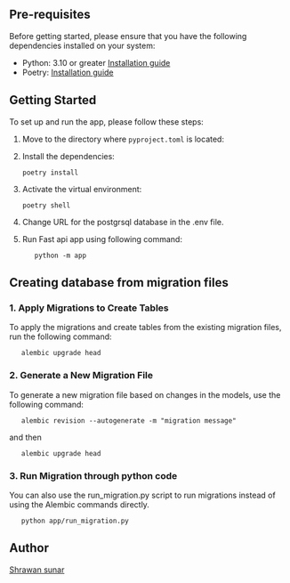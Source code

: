 ## Pre-requisites

Before getting started, please ensure that you have the following dependencies installed on your system:

- Python: 3.10 or greater [Installation guide](https://www.python.org/downloads/)
- Poetry: [Installation guide](https://python-poetry.org/docs/#installing-with-the-official-installer)



## Getting Started

To set up and run the app, please follow these steps:

1. Move to the directory where `pyproject.toml` is located:

2. Install the dependencies:

   ```shell
   poetry install
   ```

3. Activate the virtual environment:

   ```shell
   poetry shell
   ```

4. Change URL for the postgrsql database in the .env file.

5. Run Fast api app using following command:
   ```shell
      python -m app
   ```


## Creating database from migration files
### 1. Apply Migrations to Create Tables
To apply the migrations and create tables from the existing migration files, run the following command:
   ```shell
      alembic upgrade head
   ```

### 2. Generate a New Migration File
To generate a new migration file based on changes in the models, use the following command:

   ```shell
      alembic revision --autogenerate -m "migration message"
   ```

and then 
   ```shell
      alembic upgrade head
   ```

### 3. Run Migration through python code
You can also use the run_migration.py script to run migrations instead of using the Alembic commands directly.
   ```shell
      python app/run_migration.py 
   ```


## Author
[Shrawan sunar](https://github.com/polymorphisma)